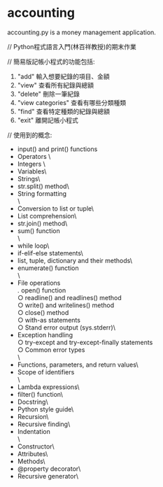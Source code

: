 # accounting
accounting.py is a money management application.

// Python程式語言入門(林百祥教授)的期末作業

// 簡易版記帳小程式的功能包括:

1. "add" 輸入想要紀錄的項目、金額
2. "view" 查看所有紀錄與總額
3. "delete" 刪除一筆紀錄
4. "view categories" 查看有哪些分類種類
5. "find" 查看特定種類的紀錄與總額
6. "exit" 離開記帳小程式

// 使用到的概念:
* input() and print() functions 
* Operators \
* Integers \
* Variables\
* Strings\
* str.split() method\
* String formatting\
 \
* Conversion to list or tuple\
* List comprehension\
* str.join() method\
* sum() function\
\
* while loop\
* if-elif-else statements\
* list, tuple, dictionary and their methods\
* enumerate() function\
\
* File operations\
    *.* open() function\
    ○ readline() and readlines() method\
    ○ write() and writelines() method\
    ○ close() method\
    ○ with-as statements\
    ○ Stand error output (sys.stderr)\
* Exception handling\
    ○ try-except and try-except-finally statements\
    ○ Common error types\
\
* Functions, parameters, and return values\
* Scope of identifiers\
\
* Lambda expressions\
* filter() function\
* Docstring\
* Python style guide\
* Recursion\
* Recursive finding\
* Indentation\
\
* Constructor\
* Attributes\
* Methods\
* @property decorator\
* Recursive generator\